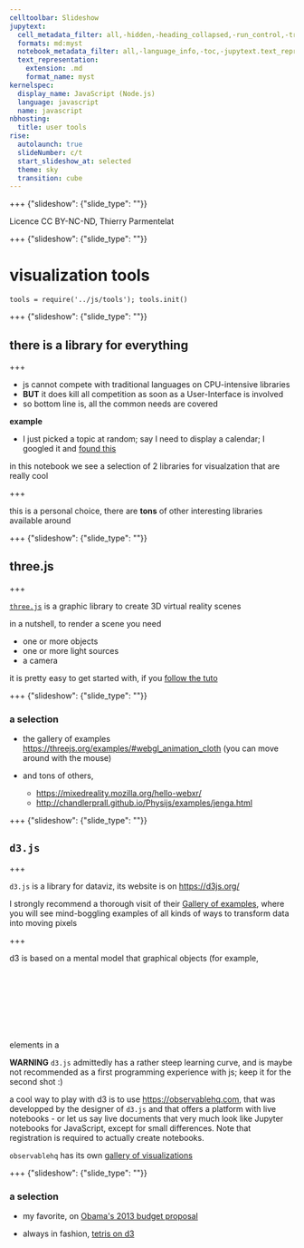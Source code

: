 ```yaml
---
celltoolbar: Slideshow
jupytext:
  cell_metadata_filter: all,-hidden,-heading_collapsed,-run_control,-trusted
  formats: md:myst
  notebook_metadata_filter: all,-language_info,-toc,-jupytext.text_representation.jupytext_version,-jupytext.text_representation.format_version
  text_representation:
    extension: .md
    format_name: myst
kernelspec:
  display_name: JavaScript (Node.js)
  language: javascript
  name: javascript
nbhosting:
  title: user tools
rise:
  autolaunch: true
  slideNumber: c/t
  start_slideshow_at: selected
  theme: sky
  transition: cube
---
```


+++ {"slideshow": {"slide_type": ""}}

Licence CC BY-NC-ND, Thierry Parmentelat

+++ {"slideshow": {"slide_type": ""}}

# visualization tools

```{code-cell}
tools = require('../js/tools'); tools.init()
```

+++ {"slideshow": {"slide_type": ""}}

## there is a library for everything

+++

* js cannot compete with traditional languages on CPU-intensive libraries
* **BUT** it does kill all competition as soon as a User-Interface is involved
* so bottom line is, all the common needs are covered

**example**

* I just picked a topic at random; say I need to display a calendar; I googled it and [found this](https://fullcalendar.io/)

in this notebook we see a selection of 2 libraries for visualzation that are really cool

+++

<div class="note">

this is a personal choice, there are **tons** of other interesting libraries available around

</div>

+++ {"slideshow": {"slide_type": ""}}

## three.js

+++

[`three.js`](https://threejs.org/) is a graphic library to create 3D virtual reality scenes

in a nutshell, to render a scene you need

* one or more objects
* one or more light sources
* a camera

it is pretty easy to get started with, if you [follow the tuto](https://threejs.org/docs/index.html#manual/en/introduction/Creating-a-scene)

+++ {"slideshow": {"slide_type": ""}}

### a selection

* the gallery of examples  
  https://threejs.org/examples/#webgl_animation_cloth (you can move around with the mouse)

* and tons of others,  
  * https://mixedreality.mozilla.org/hello-webxr/
  * http://chandlerprall.github.io/Physijs/examples/jenga.html

+++ {"slideshow": {"slide_type": ""}}

## `d3.js`

+++

`d3.js` is a library for dataviz, its website is on https://d3js.org/

I strongly recommend a thorough visit of their [Gallery of examples](https://github.com/d3/d3/wiki/Gallery), where you will see mind-boggling examples of all kinds of ways to transform data into moving pixels

+++

d3 is based on a mental model that graphical objects (for example, elements in a <svg>) can be bound to the data, so that any change in the data automatically propagates to the graphical objects.

**WARNING**
`d3.js` admittedly has a rather steep learning curve, and is maybe not recommended as a first programming experience with js; keep it for the second shot :)


    
a cool way to play with d3 is to use <https://observablehq.com>, that was developped by the designer of `d3.js` and that offers a platform with live notebooks - or let us say live documents that very much look like Jupyter notebooks for JavaScript, except for small differences. Note that registration is required to actually create notebooks.
    
`observablehq` has its own [gallery of visualizations](https://observablehq.com/explore)

+++ {"slideshow": {"slide_type": ""}}

### a selection

* my favorite, on [Obama's 2013 budget proposal](https://archive.nytimes.com/www.nytimes.com/interactive/2012/02/13/us/politics/2013-budget-proposal-graphic.html)

* always in fashion, [tetris on d3](http://d3tetris.herokuapp.com/)
